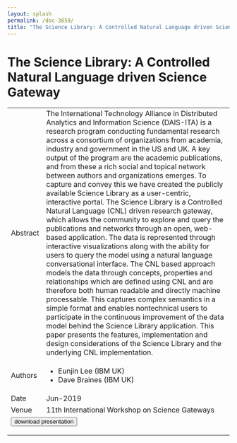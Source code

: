 ```yaml
---
layout: splash
permalink: /doc-3859/
title: "The Science Library: A Controlled Natural Language driven Science Gateway"
---
```


# The Science Library: A Controlled Natural Language driven Science Gateway

<table>
    <tbody>
    <tr>
        <td>Abstract</td>
        <td>The International Technology Alliance in Distributed Analytics and Information Science (DAIS-ITA) is a research program conducting fundamental research across a consortium of organizations from academia, industry and government in the US and UK. A key output of the program are the academic publications, and from these a rich social and topical network between authors and organizations emerges. To capture and convey this we have created the publicly available Science Library as a user-centric, interactive portal. The Science Library is a Controlled Natural Language (CNL) driven research gateway, which allows the community to explore and query the publications and networks through an open, web-based application. The data is represented through interactive visualizations along with the ability for users to query the model using a natural language conversational interface. The CNL based approach models the data through concepts, properties and relationships which are defined using CNL and are therefore both human readable and directly machine processable. This captures complex semantics in a simple format and enables nontechnical users to participate in the continuous improvement of the data model behind the Science Library application. This paper presents the features, implementation and design considerations of the Science Library and the underlying CNL implementation.</td>
    </tr>
    <tr>
        <td>Authors</td>
        <td>
            <ul>
                <li>Eunjin Lee (IBM UK)</li>
                <li>Dave Braines (IBM UK)</li>
            </ul>
        </td>
    </tr>
    <tr>
        <td>Date</td>
        <td>Jun-2019</td>
    </tr>
    <tr>
        <td>Venue</td>
        <td>11th International Workshop on Science Gateways</td>
    </tr>
        <tr>
            <td colspan="2">
                <form method="get" action="https://dais-ita.org/sites/default/files/IWSG_SL_Deck.pdf">
                    <button type="submit">download presentation</button>
                </form>
            </td>
        </tr>
    </tbody>
</table>
